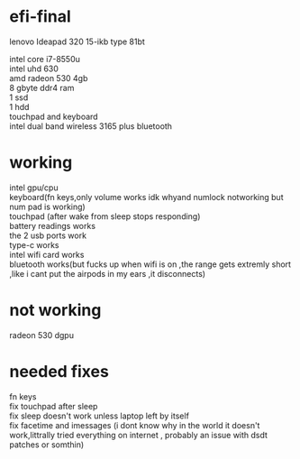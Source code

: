 # efi-final

lenovo Ideapad 320 15-ikb type 81bt

intel core i7-8550u <br>
intel uhd 630<br>
amd radeon 530 4gb<br>
8 gbyte ddr4 ram<br>
1 ssd <br>
1 hdd <br>
touchpad and keyboard<br>
intel dual band wireless 3165 plus bluetooth<br>




# working
intel gpu/cpu <br>
keyboard(fn keys,only volume works idk whyand numlock notworking but num pad is working)<br>
touchpad (after wake from sleep stops responding)<br>
battery readings works <br>
the 2 usb ports work<br>
type-c works<br>
intel wifi card works <br>
bluetooth works(but fucks up when wifi is on ,the range gets extremly short ,like i cant put the airpods in my ears ,it disconnects)<br>

# not working
radeon 530 dgpu

# needed fixes 
fn keys <br>
fix touchpad after sleep <br>
fix sleep doesn't work unless laptop left by itself <br>
fix facetime and imessages (i dont know why in the world it doesn't work,littrally tried everything on internet , probably an issue with dsdt patches or somthin)<br>




